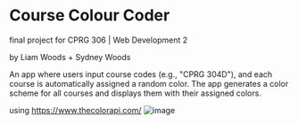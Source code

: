 # Course Colour Coder

final project for CPRG 306 | Web Development 2

by Liam Woods + Sydney Woods

An app where users input course codes (e.g., "CPRG 304D"), and each course is automatically assigned a random color. The app generates a color scheme for all courses and displays them with their assigned colors.

using https://www.thecolorapi.com/ 
![image](https://github.com/user-attachments/assets/8df5e9b9-0bde-4e20-8a0a-9dd687e287cd)
